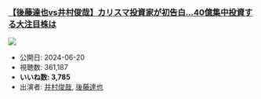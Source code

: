 ### [【後藤達也vs井村俊哉】カリスマ投資家が初告白…40億集中投資する大注目株は](https://www.youtube.com/watch?v=My_J-YmpNTo)
[![](https://img.youtube.com/vi/My_J-YmpNTo/sddefault.jpg)](https://www.youtube.com/watch?v=My_J-YmpNTo)
-   公開日: 2024-06-20
-   視聴数: 361,187
-   **いいね数: 3,785**
-   出演者: [井村俊哉](/rehacq_fan/people/井村俊哉 "wikilink"), [後藤達也](/rehacq_fan/people/後藤達也 "wikilink")
